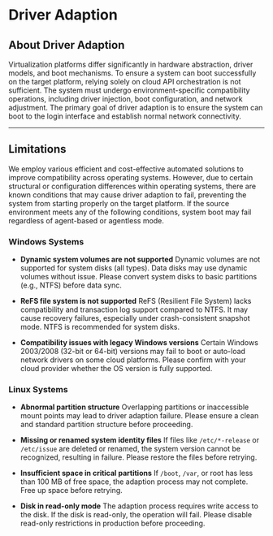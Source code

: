 # Driver Adaption

## About Driver Adaption

Virtualization platforms differ significantly in hardware abstraction, driver models, and boot mechanisms. To ensure a system can boot successfully on the target platform, relying solely on cloud API orchestration is not sufficient. The system must undergo environment-specific compatibility operations, including driver injection, boot configuration, and network adjustment.
The primary goal of driver adaption is to ensure the system can boot to the login interface and establish normal network connectivity.

---

## Limitations

We employ various efficient and cost-effective automated solutions to improve compatibility across operating systems. However, due to certain structural or configuration differences within operating systems, there are known conditions that may cause driver adaption to fail, preventing the system from starting properly on the target platform. If the source environment meets any of the following conditions, system boot may fail regardless of agent-based or agentless mode.

### Windows Systems

* **Dynamic system volumes are not supported**
  Dynamic volumes are not supported for system disks (all types). Data disks may use dynamic volumes without issue. Please convert system disks to basic partitions (e.g., NTFS) before data sync.

* **ReFS file system is not supported**
  ReFS (Resilient File System) lacks compatibility and transaction log support compared to NTFS. It may cause recovery failures, especially under crash-consistent snapshot mode. NTFS is recommended for system disks.

* **Compatibility issues with legacy Windows versions**
  Certain Windows 2003/2008 (32-bit or 64-bit) versions may fail to boot or auto-load network drivers on some cloud platforms. Please confirm with your cloud provider whether the OS version is fully supported.

### Linux Systems

* **Abnormal partition structure**
  Overlapping partitions or inaccessible mount points may lead to driver adaption failure. Please ensure a clean and standard partition structure before proceeding.

* **Missing or renamed system identity files**
  If files like `/etc/*-release` or `/etc/issue` are deleted or renamed, the system version cannot be recognized, resulting in failure. Please restore the files before retrying.

* **Insufficient space in critical partitions**
  If `/boot`, `/var`, or root has less than 100 MB of free space, the adaption process may not complete. Free up space before retrying.

* **Disk in read-only mode**
  The adaption process requires write access to the disk. If the disk is read-only, the operation will fail. Please disable read-only restrictions in production before proceeding.